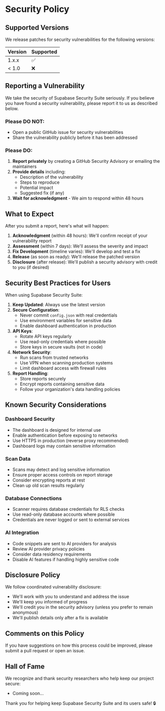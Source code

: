 # Security Policy

## Supported Versions

We release patches for security vulnerabilities for the following versions:

| Version | Supported          |
| ------- | ------------------ |
| 1.x.x   | :white_check_mark: |
| < 1.0   | :x:                |

## Reporting a Vulnerability

We take the security of Supabase Security Suite seriously. If you believe you have found a security vulnerability, please report it to us as described below.

### Please DO NOT:
- Open a public GitHub issue for security vulnerabilities
- Share the vulnerability publicly before it has been addressed

### Please DO:
1. **Report privately** by creating a GitHub Security Advisory or emailing the maintainers
2. **Provide details** including:
   - Description of the vulnerability
   - Steps to reproduce
   - Potential impact
   - Suggested fix (if any)
3. **Wait for acknowledgment** - We aim to respond within 48 hours

## What to Expect

After you submit a report, here's what will happen:

1. **Acknowledgment** (within 48 hours): We'll confirm receipt of your vulnerability report
2. **Assessment** (within 7 days): We'll assess the severity and impact
3. **Fix Development** (timeline varies): We'll develop and test a fix
4. **Release** (as soon as ready): We'll release the patched version
5. **Disclosure** (after release): We'll publish a security advisory with credit to you (if desired)

## Security Best Practices for Users

When using Supabase Security Suite:

1. **Keep Updated**: Always use the latest version
2. **Secure Configuration**: 
   - Never commit `config.json` with real credentials
   - Use environment variables for sensitive data
   - Enable dashboard authentication in production
3. **API Keys**:
   - Rotate API keys regularly
   - Use read-only credentials where possible
   - Store keys in secure vaults (not in code)
4. **Network Security**:
   - Run scans from trusted networks
   - Use VPN when scanning production systems
   - Limit dashboard access with firewall rules
5. **Report Handling**:
   - Store reports securely
   - Encrypt reports containing sensitive data
   - Follow your organization's data handling policies

## Known Security Considerations

### Dashboard Security
- The dashboard is designed for internal use
- Enable authentication before exposing to networks
- Use HTTPS in production (reverse proxy recommended)
- Dashboard logs may contain sensitive information

### Scan Data
- Scans may detect and log sensitive information
- Ensure proper access controls on report storage
- Consider encrypting reports at rest
- Clean up old scan results regularly

### Database Connections
- Scanner requires database credentials for RLS checks
- Use read-only database accounts where possible
- Credentials are never logged or sent to external services

### AI Integration
- Code snippets are sent to AI providers for analysis
- Review AI provider privacy policies
- Consider data residency requirements
- Disable AI features if handling highly sensitive code

## Disclosure Policy

We follow coordinated vulnerability disclosure:

- We'll work with you to understand and address the issue
- We'll keep you informed of progress
- We'll credit you in the security advisory (unless you prefer to remain anonymous)
- We'll publish details only after a fix is available

## Comments on this Policy

If you have suggestions on how this process could be improved, please submit a pull request or open an issue.

## Hall of Fame

We recognize and thank security researchers who help keep our project secure:

<!-- Contributors will be listed here -->
- Coming soon...

Thank you for helping keep Supabase Security Suite and its users safe! 🔒

